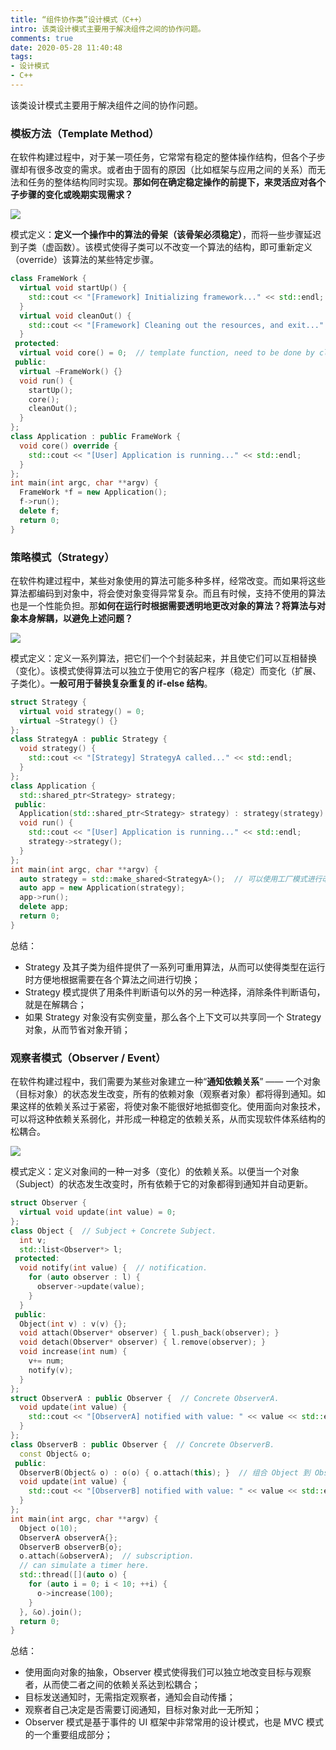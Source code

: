 ```yaml
---
title: “组件协作类”设计模式（C++）
intro: 该类设计模式主要用于解决组件之间的协作问题。
comments: true
date: 2020-05-28 11:40:48
tags:
- 设计模式
- C++
---
```


该类设计模式主要用于解决组件之间的协作问题。

### 模板方法（Template Method）

在软件构建过程中，对于某一项任务，它常常有稳定的整体操作结构，但各个子步骤却有很多改变的需求。或者由于固有的原因（比如框架与应用之间的关系）而无法和任务的整体结构同时实现。**那如何在确定稳定操作的前提下，来灵活应对各个子步骤的变化或晚期实现需求？**

![](1.png)

模式定义：**定义一个操作中的算法的骨架（该骨架必须稳定）**，而将一些步骤延迟到子类（虚函数）。该模式使得子类可以不改变一个算法的结构，即可重新定义（override）该算法的某些特定步骤。

```cpp
class FrameWork {
  virtual void startUp() { 
    std::cout << "[Framework] Initializing framework..." << std::endl;  // default implementaion.
  }
  virtual void cleanOut() { 
    std::cout << "[Framework] Cleaning out the resources, and exit..." << std::endl;  // default implementaion.
  }
 protected:
  virtual void core() = 0;  // template function, need to be done by client.
 public:
  virtual ~FrameWork() {}
  void run() {
    startUp();
    core();
    cleanOut();
  }
};
class Application : public FrameWork {
  void core() override {
    std::cout << "[User] Application is running..." << std::endl;
  }
};
int main(int argc, char **argv) {
  FrameWork *f = new Application();
  f->run();
  delete f;
  return 0;
}
```

### 策略模式（Strategy）

在软件构建过程中，某些对象使用的算法可能多种多样，经常改变。而如果将这些算法都编码到对象中，将会使对象变得异常复杂。而且有时候，支持不使用的算法也是一个性能负担。那**如何在运行时根据需要透明地更改对象的算法？将算法与对象本身解耦，以避免上述问题？**

![](2.png)

模式定义：定义一系列算法，把它们一个个封装起来，并且使它们可以互相替换（变化）。该模式使得算法可以独立于使用它的客户程序（稳定）而变化（扩展、子类化）。**一般可用于替换复杂重复的 if-else 结构**。

```cpp
struct Strategy {
  virtual void strategy() = 0;
  virtual ~Strategy() {}
};
class StrategyA : public Strategy {  
  void strategy() {
    std::cout << "[Strategy] StrategyA called..." << std::endl;
  }
};
class Application {
  std::shared_ptr<Strategy> strategy;
 public:
  Application(std::shared_ptr<Strategy> strategy) : strategy(strategy) {}
  void run() {
    std::cout << "[User] Application is running..." << std::endl;
    strategy->strategy();
  }
};
int main(int argc, char **argv) {
  auto strategy = std::make_shared<StrategyA>();  // 可以使用工厂模式进行改进；
  auto app = new Application(strategy);
  app->run();
  delete app;
  return 0;
}
```

总结：
* Strategy 及其子类为组件提供了一系列可重用算法，从而可以使得类型在运行时方便地根据需要在各个算法之间进行切换；
* Strategy 模式提供了用条件判断语句以外的另一种选择，消除条件判断语句，就是在解耦合；
* 如果 Strategy 对象没有实例变量，那么各个上下文可以共享同一个 Strategy 对象，从而节省对象开销；


### 观察者模式（Observer / Event）

在软件构建过程中，我们需要为某些对象建立一种“**通知依赖关系**” —— 一个对象（目标对象）的状态发生改变，所有的依赖对象（观察者对象）都将得到通知。如果这样的依赖关系过于紧密，将使对象不能很好地抵御变化。使用面向对象技术，可以将这种依赖关系弱化，并形成一种稳定的依赖关系，从而实现软件体系结构的松耦合。

![](3.png)

模式定义：定义对象间的一种一对多（变化）的依赖关系。以便当一个对象（Subject）的状态发生改变时，所有依赖于它的对象都得到通知并自动更新。

```cpp
struct Observer {
  virtual void update(int value) = 0;
};
class Object {  // Subject + Concrete Subject.
  int v;
  std::list<Observer*> l;
 protected:
  void notify(int value) {  // notification.
    for (auto observer : l) {
      observer->update(value);
    }
  }
 public:
  Object(int v) : v(v) {};
  void attach(Observer* observer) { l.push_back(observer); }
  void detach(Observer* observer) { l.remove(observer); }
  void increase(int num) { 
    v+= num; 
    notify(v);
  }
};
struct ObserverA : public Observer {  // Concrete ObserverA.
  void update(int value) {
    std::cout << "[ObserverA] notified with value: " << value << std::endl;
  }
};
class ObserverB : public Observer {  // Concrete ObserverB.
  const Object& o;
 public:
  ObserverB(Object& o) : o(o) { o.attach(this); }  // 组合 Object 到 Observer；
  void update(int value) {
    std::cout << "[ObserverB] notified with value: " << value << std::endl;
  }
};
int main(int argc, char **argv) {
  Object o(10);
  ObserverA observerA{};
  ObserverB observerB{o};
  o.attach(&observerA);  // subscription.
  // can simulate a timer here.
  std::thread([](auto o) {
    for (auto i = 0; i < 10; ++i) {
      o->increase(100); 
    }
  }, &o).join();
  return 0;
}
```

总结：
* 使用面向对象的抽象，Observer 模式使得我们可以独立地改变目标与观察者，从而使二者之间的依赖关系达到松耦合；
* 目标发送通知时，无需指定观察者，通知会自动传播；
* 观察者自己决定是否需要订阅通知，目标对象对此一无所知；
* Observer 模式是基于事件的 UI 框架中非常常用的设计模式，也是 MVC 模式的一个重要组成部分；
